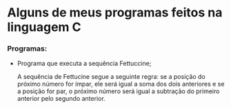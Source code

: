 # Alguns de meus programas feitos na linguagem C 

### Programas:

- Programa que executa a sequência Fettuccine;

  A sequência de Fettucine segue a seguinte regra: se a posição do próximo número for ímpar, ele será igual a soma dos dois anteriores e se a posição for par, o próximo número será igual a subtração do primeiro anterior pelo segundo anterior.
